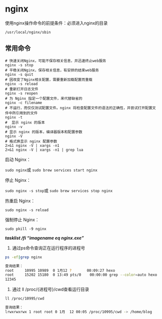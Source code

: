 # nginx

使用nginx操作命令的前提条件：必须进入nginx的目录

~~~
/usr/local/nginx/sbin
~~~



## 常用命令

~~~
# 快速关闭Nginx，可能不保存相关信息，并迅速终止web服务
nginx -s stop
# 平稳关闭Nginx，保存相关信息，有安排的结束web服务
nginx -s quit
# 因改变了Nginx相关配置，需要重新加载配置而重载
nginx -s reload
# 重新打开日志文件
nginx -s reopen
# 为 Nginx 指定一个配置文件，来代替缺省的
nginx -c filename
# 不运行，而仅仅测试配置文件。nginx 将检查配置文件的语法的正确性，并尝试打开配置文件中所引用到的文件
nginx -t
#  显示 nginx 的版本
nginx -v
# 显示 nginx 的版本，编译器版本和配置参数
nginx -V
# 格式换显示 nginx 配置参数
2>&1 nginx -V | xargs -n1
2>&1 nginx -V | xargs -n1 | grep lua
~~~

启动 Nginx：

`sudo nginx`或 `sudo brew services start nginx`

停止 Nginx：

`sudo nginx -s stop`或 `sudo brew services stop nginx`

热重启 Nginx：

`sudo nginx -s reload`

强制停止 Nginx：

`sudo pkill -9 nginx`



***tasklist /fi “imagename eq nginx.exe”*** 



1. 通过ps命令查询正在运行程序的进程号

```bash
ps -ef|grep nginx

查询结果：
root     10995 10989  0 1月12 ?       00:09:27 hexo                                                                            
root     15202 15180  0 13:49 pts/0    00:00:00 grep --color=auto hexo 
12345
```

1. 通过 ll /proc/{进程号}/cwd查看运行目录

```bash
ll /proc/10995/cwd

查询结果：
lrwxrwxrwx 1 root root 0 1月  12 00:05 /proc/10995/cwd -> /home/blog
```